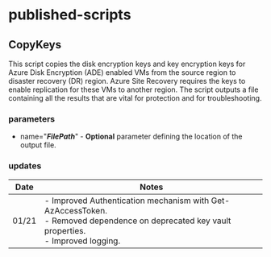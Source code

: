 # published-scripts

## CopyKeys

This script copies the disk encryption keys and key encryption keys for Azure Disk Encryption (ADE) enabled VMs from the source region to disaster recovery (DR) region. Azure Site Recovery requires the keys to enable replication for these VMs to another region. The script outputs a file containing all the results that are vital for protection and for troubleshooting.

### parameters

- name="**_FilePath_**" - **Optional** parameter defining the location of the output file.

### updates

| Date | Notes |
|--|--|
|01/21 | - Improved Authentication mechanism with Get-AzAccessToken.</br> - Removed dependence on deprecated key vault properties.</br> - Improved logging. |
